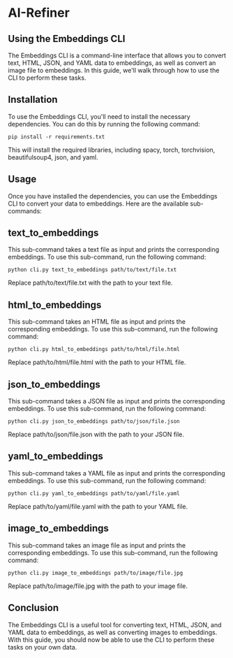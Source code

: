 # AI-Refiner

## Using the Embeddings CLI
The Embeddings CLI is a command-line interface that allows you to convert text, HTML, JSON, and YAML data to embeddings, as well as convert an image file to embeddings. In this guide, we'll walk through how to use the CLI to perform these tasks.

## Installation
To use the Embeddings CLI, you'll need to install the necessary dependencies. You can do this by running the following command:

`pip install -r requirements.txt`

This will install the required libraries, including spacy, torch, torchvision, beautifulsoup4, json, and yaml.

## Usage
Once you have installed the dependencies, you can use the Embeddings CLI to convert your data to embeddings. Here are the available sub-commands:

## text_to_embeddings
This sub-command takes a text file as input and prints the corresponding embeddings. To use this sub-command, run the following command:

`python cli.py text_to_embeddings path/to/text/file.txt`

Replace path/to/text/file.txt with the path to your text file.

## html_to_embeddings
This sub-command takes an HTML file as input and prints the corresponding embeddings. To use this sub-command, run the following command:

`python cli.py html_to_embeddings path/to/html/file.html`

Replace path/to/html/file.html with the path to your HTML file.

## json_to_embeddings
This sub-command takes a JSON file as input and prints the corresponding embeddings. To use this sub-command, run the following command:

`python cli.py json_to_embeddings path/to/json/file.json`

Replace path/to/json/file.json with the path to your JSON file.

## yaml_to_embeddings
This sub-command takes a YAML file as input and prints the corresponding embeddings. To use this sub-command, run the following command:

`python cli.py yaml_to_embeddings path/to/yaml/file.yaml`

Replace path/to/yaml/file.yaml with the path to your YAML file.

## image_to_embeddings
This sub-command takes an image file as input and prints the corresponding embeddings. To use this sub-command, run the following command:

`python cli.py image_to_embeddings path/to/image/file.jpg`

Replace path/to/image/file.jpg with the path to your image file.

## Conclusion
The Embeddings CLI is a useful tool for converting text, HTML, JSON, and YAML data to embeddings, as well as converting images to embeddings. With this guide, you should now be able to use the CLI to perform these tasks on your own data.
